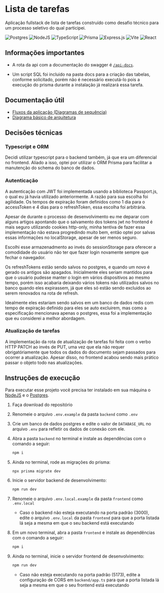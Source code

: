 # Lista de tarefas

Aplicação fullstack de lista de tarefas construído como desafio técnico para um
processo seletivo do qual participei.

![Postgres](https://img.shields.io/badge/postgres-%23316192.svg?style=for-the-badge&logo=postgresql&logoColor=white)
![NodeJS](https://img.shields.io/badge/node.js-6DA55F?style=for-the-badge&logo=node.js&logoColor=white)
![TypeScript](https://img.shields.io/badge/typescript-%23007ACC.svg?style=for-the-badge&logo=typescript&logoColor=white)
![Prisma](https://img.shields.io/badge/Prisma-3982CE?style=for-the-badge&logo=Prisma&logoColor=white)
![Express.js](https://img.shields.io/badge/express.js-%23404d59.svg?style=for-the-badge&logo=express&logoColor=%2361DAFB)
![Vite](https://img.shields.io/badge/vite-%23646CFF.svg?style=for-the-badge&logo=vite&logoColor=white)
![React](https://img.shields.io/badge/react-%2320232a.svg?style=for-the-badge&logo=react&logoColor=%2361DAFB)

## Informações importantes

- A rota da api com a documentação do swagger é
[`/api-docs`](http://localhost:3000/api-docs).

- Um script SQL foi incluido na pasta docs para a criação das tabelas, conforme
solicitado, porém não é necessário executá-lo pois a execução do prisma durante
a instalação já realizará essa tarefa.

## Documentação útil

- [Fluxos da aplicação (Diagramas de sequência)](./docs/diag-sequencia.md)
- [Diagrama básico de arquitetura](./docs/diag-arquitetura.md)

## Decisões técnicas

### Typescript e ORM

Decidi utilizar typescript para o backend também, já que era um diferencial no
frontend. Aliado a isso, optei por utilizar o ORM Prisma para facilitar a
manutenção do schema do banco de dados.

### Autenticação

A autenticação com JWT foi implementada usando a biblioteca Passport.js, o qual
eu já havia utilizado anteriormente. A razão para sua escolha foi agilidade. Os
tempos de expiração foram definidos como 1 dia para o accessToken e 4 dias para
o refreshToken, essa escolha foi arbitrária.

Apesar de durante o processo de desenvolvimento eu me deparar com alguns artigos
apontando que o salvamento dos tokens jwt no frontend é mais seguro utilizando
cookies http-only, minha tentiva de fazer essa implementação não estava
progredindo muito bem, então optei por salvas essas informações no localStorage,
apesar de ser menos seguro.

Escolhi esse armazenadmento ao invés do sessionStorage para oferecer a
comodidade do usuário não ter que fazer login novamente sempre que fechar o
navegador.

Os refreshTokens estão sendo salvos no postgres, e quando um novo é gerado os
antigos são apagados. Inicialmente eles seriam mantidos para que o usuário
pudesse manter o login em vários dispositivos ao mesmo tempo, porém isso
acabaria deixando vários tokens não utilizados salvos no banco quando eles
expirassem, já que eles só estão sendo excluidos ao serem renovados na rota de
refresh.

Idealmente eles estariam sendo salvos em um banco de dados redis com
tempo de expiração definido para eles se auto excluirem, mas como a
especificação mencionava apenas o postgres, essa foi a implementação que eu
considerei a melhor abordagem.

### Atualização de tarefas

A implementação da rota de atualização de tarefas foi feita com o verbo HTTP
PATCH ao invés de PUT, uma vez que ela não requer obrigatóriamente que todos os
dados do documento sejam passados para ocorrer a atualização. Apesar disso, no
frontend acabou sendo mais prático passar o objeto todo nas atualizações.

## Instruções de execução

Para executar esse projeto você precisa ter instalado em sua máquina o
[NodeJS](https://nodejs.org/en) e o [Postgres](https://www.postgresql.org/).

1. Faça download do repositório

2. Renomeie o arquivo `.env.example` da pasta `backend` como `.env`

3. Crie um banco de dados postgres e edite o valor de `DATABASE_URL` no arquivo
`.env` para refletir os dados de conexão com ele.

4. Abra a pasta `backend` no terminal e instale as dependências com o comando a
seguir:

    ```bash
    npm i
    ```

5. Ainda no terminal, rode as migrações do prisma:

    ```bash
    npx prisma migrate dev
    ```

6. Inicie o servidor backend de desenvolvimento:

    ```bash
    npm run dev
    ```

7. Renomeie o arquivo `.env.local.example` da pasta `frontend` como `.env.local`

    - Caso o backend não esteja executando na porta padrão (3000), edite o
    arquivo `.env.local` da pasta `frontend` para que a porta listada lá seja a
    mesma em que o seu backend está executando

8. Em um novo terminal, abra a pasta `frontend` e instale as dependências com o
comando a seguir:

    ```bash
    npm i
    ```

9. Ainda no terminal, inicie o servidor frontend de desenvolvimento:

    ```bash
    npm run dev
    ```

    - Caso não esteja executando na porta padrão (5173), edite a configuração
    de CORS em `backend/app.ts` para que a porta listada lá seja a mesma em que
    o seu frontend está executando
